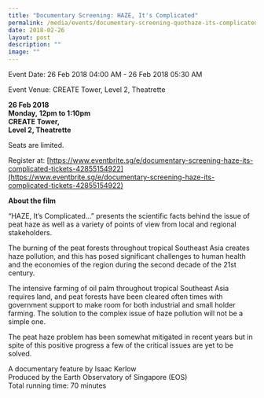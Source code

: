 ```yaml
---
title: "Documentary Screening: HAZE, It's Complicated"
permalink: /media/events/documentary-screening-quothaze-its-complicatedquot/
date: 2018-02-26
layout: post
description: ""
image: ""
---
```


Event Date: 26 Feb 2018 04:00 AM - 26 Feb 2018 05:30 AM

Event Venue: CREATE Tower, Level 2, Theatrette

**26 Feb 2018  
Monday, 12pm to 1:10pm  
CREATE Tower,  
Level 2, Theatrette**

Seats are limited.

Register at: [https://www.eventbrite.sg/e/documentary-screening-haze-its-complicated-tickets-42855154922](https://www.eventbrite.sg/e/documentary-screening-haze-its-complicated-tickets-42855154922)

**About the film**

“HAZE, It’s Complicated…” presents the scientific facts behind the issue of peat haze as well as a variety of points of view from local and regional stakeholders.

The burning of the peat forests throughout tropical Southeast Asia creates haze pollution, and this has posed significant challenges to human health and the economies of the region during the second decade of the 21st century.

The intensive farming of oil palm throughout tropical Southeast Asia requires land, and peat forests have been cleared often times with government support to make room for both industrial and small holder farming. The solution to the complex issue of haze pollution will not be a simple one.

The peat haze problem has been somewhat mitigated in recent years but in spite of this positive progress a few of the critical issues are yet to be solved.

A documentary feature by Isaac Kerlow  
Produced by the Earth Observatory of Singapore (EOS)  
Total running time: 70 minutes